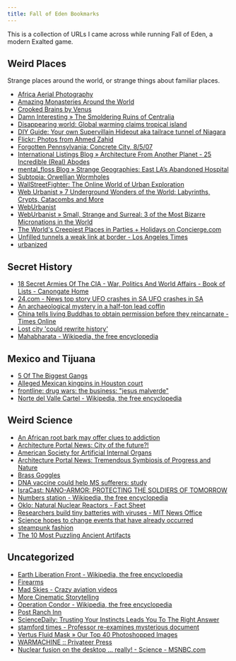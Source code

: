 ```yaml
---
title: Fall of Eden Bookmarks
---
```


This is a collection of URLs I came across while running Fall of Eden, a modern Exalted game.

Weird Places
------------

Strange places around the world, or strange things about familiar places.

* [Africa Aerial Photography](http://www.frogview.com/show.php?file=1745)
* [Amazing Monasteries Around the World](http://www.dailybuzzer.com/amazing-monasteries-around-the-world?)
* [Crooked Brains by Venus](http://algebraoflife.blogspot.com/2007/07/japanese-sewers-photo-gallery-first.html)
* [Damn Interesting » The Smoldering Ruins of Centralia](http://www.damninteresting.com/?p=479)
* [Disappearing world: Global warming claims tropical island](http://www.independent.co.uk/environment/climate-change/disappearing-world-global-warming-claims-tropical-island-429764.html)
* [DIY Guide: Your own Supervillain Hideout aka tailrace tunnel of Niagara](http://www.28dayslater.co.uk/forums/showthread.php?t=5921)
* [Flickr: Photos from Ahmed Zahid](http://www.flickr.com/photos/ahmedzahid/page3/)
* [Forgotten Pennsylvania: Concrete City, 8/5/07](http://forgottenpa.blogspot.com/2007/08/concrete-city-8507.html)
* [International Listings Blog » Architecture From Another Planet - 25 Incredible (Real) Abodes](http://www.intlistings.com/articles/2007/architecture-from-another-planet-25-incredible-real-abodes/)
* [mental_floss Blog » Strange Geographies: East LA’s Abandoned Hospital](http://www.mentalfloss.com/blogs/archives/12340)
* [Subtopia: Orwellian Wormholes](http://subtopia.blogspot.com/2006/12/orwellian-wormholes.html)
* [WallStreetFighter: The Online World of Urban Exploration](http://www.wallstreetfighter.com/2007/10/online-world-of-urban-exploration.html)
* [Web Urbanist » 7 Underground Wonders of the World: Labyrinths, Crypts, Catacombs and More](http://weburbanist.com/2007/09/30/7-underground-wonders-of-the-world-labyrinths-crypts-and-catacombs/)
* [WebUrbanist](http://weburbanist.com/)
* [WebUrbanist » Small, Strange and Surreal: 3 of the Most Bizarre Micronations in the World](http://weburbanist.com/2007/12/24/small-strange-and-surreal-3-of-the-most-bizarre-micronations-in-the-world/)
* [The World's Creepiest Places in Parties + Holidays on Concierge.com](http://www.concierge.com/ideas/parties/tour/detail?id=1563)
* [Unfilled tunnels a weak link at border - Los Angeles Times](http://www.latimes.com/news/local/la-me-tunnel30jan30%2C0%2C117229.story)
* [urbanized](http://www.urbanized.us/)

Secret History
--------------

* [18 Secret Armies Of The CIA - War, Politics And World Affairs - Book of Lists - Canongate Home](http://www.canongate.net/Lists/WarPoliticsAndWorldAffairs/18SecretArmiesOfTheCIA)
* [24.com - News top story UFO crashes in SA UFO crashes in SA](http://www.24.com/news/?p=tsa&i=376703)
* [An archaeological mystery in a half-ton lead coffin](http://www.sciencedaily.com/releases/2010/03/100329162934.htm)
* [China tells living Buddhas to obtain permission before they reincarnate - Times Online](http://www.timesonline.co.uk/tol/news/world/article2194682.ece)
* [Lost city 'could rewrite history'](http://news.bbc.co.uk/2/hi/south_asia/1768109.stm)
* [Mahabharata - Wikipedia, the free encyclopedia](http://en.wikipedia.org/wiki/Mahabharata)

Mexico and Tijuana
------------------

* [5 Of The Biggest Gangs](http://www.alistoflists.com//miscellaneous/5-of-the-biggest-gangs)
* [Alleged Mexican kingpins in Houston court](http://www.chron.com/disp/story.mpl/metropolitan/4490513.html)
* [frontline: drug wars: the business: "jesus malverde"](http://www.pbs.org/wgbh/pages/frontline/shows/drugs/business/malverde.html)
* [Norte del Valle Cartel - Wikipedia, the free encyclopedia](http://en.wikipedia.org/wiki/Norte_del_Valle_Cartel)

Weird Science
-------------

* [An African root bark may offer clues to addiction](http://www.ibogaine-therapy.net/?PAGE=40)
* [Architecture Portal News: City of the future?!](http://archibase.net/archinews/14101.html)
* [American Society for Artificial Internal Organs](http://www.asaio.com/index.php)
* [Architecture Portal News: Tremendous Symbiosis of Progress and Nature](http://archibase.net/archinews/14172.html)
* [Brass Goggles](http://brassgoggles.co.uk/blog/)
* [DNA vaccine could help MS sufferers: study](http://www.ctv.ca/servlet/ArticleNews/story/CTVNews/20070813/ms_vaccine_070813/20070814?hub=World)
* [IsraCast: NANO-ARMOR: PROTECTING THE SOLDIERS OF TOMORROW](http://www.isracast.com/tech_news/091205_tech.htm)
* [Numbers station - Wikipedia, the free encyclopedia](http://en.wikipedia.org/wiki/Numbers_station)
* [Oklo: Natural Nuclear Reactors - Fact Sheet](http://www.ocrwm.doe.gov/factsheets/doeymp0010.shtml)
* [Researchers build tiny batteries with viruses - MIT News Office](http://web.mit.edu/newsoffice/2006/virus-battery.html)
* [Science hopes to change events that have already occurred](http://www.sfgate.com/cgi-bin/article.cgi?f=/c/a/2007/01/21/ING5LNJSBF1.DTL)
* [steampunk fashion](http://community.livejournal.com/steamfashion/)
* [The 10 Most Puzzling Ancient Artifacts](http://paranormal.about.com/library/weekly/aa011402a.htm?1)

Uncategorized
-------------

* [Earth Liberation Front - Wikipedia, the free encyclopedia](http://en.wikipedia.org/wiki/Earth_Liberation_Front)
* [Firearms](http://members.tripod.com/~wodwarfare/firearms.html)
* [Mad Skies - Crazy aviation videos](http://www.madskies.com/)
* [More Cinematic Storytelling](http://www.triggerstreet.com/gyrobase/TriggerDigest?oid=1531128)
* [Operation Condor - Wikipedia, the free encyclopedia](http://en.wikipedia.org/wiki/Operation_Condor)
* [Post Ranch Inn](http://www.johnmirandaphoto.com/postranchgallery.htm)
* [ScienceDaily: Trusting Your Instincts Leads You To The Right Answer](http://www.sciencedaily.com/releases/2007/01/070108121659.htm)
* [stamford times - Professor re-examines mysterious document](http://www.thestamfordtimes.com/stamford_templates/stamford_story/287940574372946.php)
* [Vertus Fluid Mask » Our Top 40 Photoshopped Images](http://www.vertustech.com/blog/2008/02/11/32/)
* [WARMACHINE :: Privateer Press](http://www.privateerpress.com/WARMACHINE/gallery/)
* [Nuclear fusion on the desktop ... really! - Science - MSNBC.com](http://msnbc.msn.com/id/7654627/)
